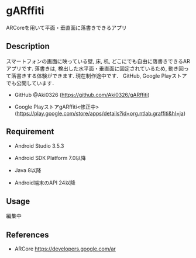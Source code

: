 gARffiti
===============

ARCoreを用いて平面・垂直面に落書きできるアプリ

## Description
スマートフォンの画面に映っている壁, 床, 机, どこにでも自由に落書きできるARアプリです. 
落書きは, 検出した水平面・垂直面に固定されているため, 動き回って落書きする体験ができます. 
現在制作途中です．
GitHub, Google Playストアでも公開しています．
  
  - GitHub @Aki0326 (https://github.com/Aki0326/gARffiti)

- Google PlayストアgARffiti<修正中>(https://play.google.com/store/apps/details?id=org.ntlab.graffiti&hl=ja)
## Requirement
- Android Studio 3.5.3

- Android SDK Platform 7.0以降

- Java 8以降

- Android端末のAPI 24以降

## Usage
編集中

## References
- ARCore
https://developers.google.com/ar

